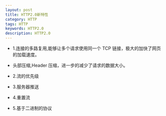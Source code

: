 ```yaml
---
layout: post
title: HTTP2.0新特性
category: HTTP
tags: HTTP
keywords: HTTP2.0
description: HTTP2.0
---
```


- 1.连接的多路复用,能够让多个请求使用同一个 TCP 链接，极大的加快了网页的加载速度。

- 头部压缩,Header 压缩，进一步的减少了请求的数据大小。

- 2.流的优先级

- 3.服务器推送

- 4.重置流

- 5.基于二进制的协议
